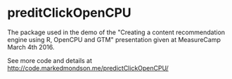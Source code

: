 # preditClickOpenCPU

The package used in the demo of the "Creating a content recommendation engine using R, OpenCPU and GTM" presentation given at MeasureCamp March 4th 2016.

See more code and details at http://code.markedmondson.me/predictClickOpenCPU/ 
